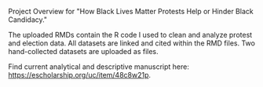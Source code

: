 Project Overview for "How Black Lives Matter Protests Help or Hinder Black Candidacy."

The uploaded RMDs contain the R code I used to clean and analyze protest and election data. All datasets are linked and cited within the RMD files. Two hand-collected datasets are uploaded as files.

Find current analytical and descriptive manuscript here: https://escholarship.org/uc/item/48c8w21p.
